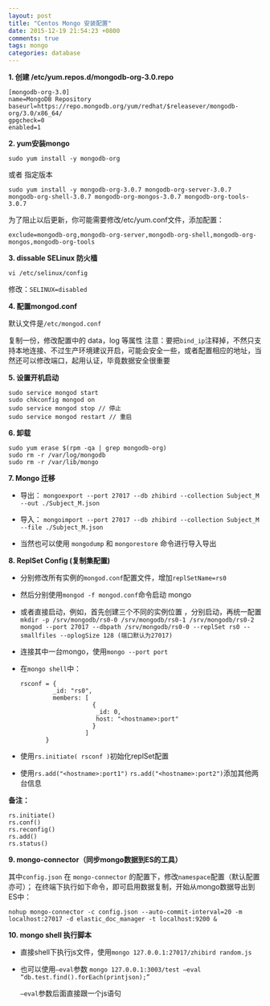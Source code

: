 ```yaml
---
layout: post
title: "Centos Mongo 安装配置"
date: 2015-12-19 21:54:23 +0800
comments: true
tags: mongo 
categories: database
---
```


**1. 创建 /etc/yum.repos.d/mongodb-org-3.0.repo**

```
[mongodb-org-3.0]
name=MongoDB Repository
baseurl=https://repo.mongodb.org/yum/redhat/$releasever/mongodb-org/3.0/x86_64/
gpgcheck=0
enabled=1
```
**2. yum安装mongo**

`sudo yum install -y mongodb-org`

或者 指定版本

`sudo yum install -y mongodb-org-3.0.7 mongodb-org-server-3.0.7 mongodb-org-shell-3.0.7 mongodb-org-mongos-3.0.7 mongodb-org-tools-3.0.7`

为了阻止以后更新，你可能需要修改/etc/yum.conf文件，添加配置：

`exclude=mongodb-org,mongodb-org-server,mongodb-org-shell,mongodb-org-mongos,mongodb-org-tools`

**3. dissable SELinux 防火樯**

`vi /etc/selinux/config`

修改：`SELINUX=disabled` 

**4. 配置mongod.conf**
   
默认文件是`/etc/mongod.conf`

复制一份，修改配置中的 data，log 等属性
注意：要把`bind_ip`注释掉，不然只支持本地连接、不过生产环境建议开启，可能会安全一些，或者配置相应的地址，当然还可以修改端口，起用认证，毕竟数据安全很重要

**5. 设置开机启动**

```
sudo service mongod start
sudo chkconfig mongod on
sudo service mongod stop // 停止
sudo service mongod restart // 重启
```

**6. 卸载**

```
sudo yum erase $(rpm -qa | grep mongodb-org)
sudo rm -r /var/log/mongodb
sudo rm -r /var/lib/mongo
```

**7. Mongo 迁移**

- 导出：
`mongoexport --port 27017 --db zhibird --collection Subject_M --out ./Subject_M.json`
- 导入：
`mongoimport --port 27017 --db zhibird --collection Subject_M --file ./Subject_M.json`

- 当然也可以使用 `mongodump` 和 `mongorestore` 命令进行导入导出

**8. ReplSet Config (复制集配置)**

- 分别修改所有实例的`mongod.conf`配置文件，增加`replSetName=rs0` 
- 然后分别使用`mongod -f mongod.conf`命令启动 mongo
- 或者直接启动，例如，首先创建三个不同的实例位置 ，分别启动，再统一配置
  `mkdir -p /srv/mongodb/rs0-0 /srv/mongodb/rs0-1 /srv/mongodb/rs0-2`
  `mongod --port 27017 --dbpath /srv/mongodb/rs0-0 --replSet rs0 --smallfiles --oplogSize 128 (端口默认为27017)` 
- 连接其中一台mongo，使用`mongo --port port`
- 在`mongo shell`中：

  ```
  rsconf = {
           _id: "rs0",
           members: [
                      {
                       _id: 0,
                       host: "<hostname>:port"
                      }
                    ]
         }
  ```
- 使用`rs.initiate( rsconf )`初始化replSet配置
- 使用`rs.add("<hostname>:port1")`
      `rs.add("<hostname>:port2")`添加其他两台信息

**备注：**

```
rs.initiate()
rs.conf()
rs.reconfig()
rs.add()         
rs.status()
```



**9. mongo-connector（同步mongo数据到ES的工具）**

其中`config.json` 在 `mongo-connector` 的配置下，修改`namespace`配置（默认配置亦可）；
在终端下执行如下命令，即可启用数据复制，开始从mongo数据导出到ES中：
```
nohup mongo-connector -c config.json --auto-commit-interval=20 -m localhost:27017 -d elastic_doc_manager -t localhost:9200 &   
```

**10. mongo shell 执行脚本**

- 直接shell下执行js文件，使用`mongo 127.0.0.1:27017/zhibird random.js`

- 也可以使用`–eval`参数
  `mongo 127.0.0.1:3003/test –eval “db.test.find().forEach(printjson);”`
  
   `–eval`参数后面直接跟一个js语句
